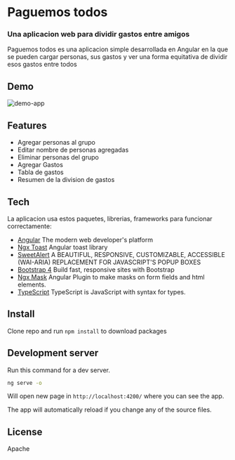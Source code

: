 # Paguemos todos
### Una aplicacion web para dividir gastos entre amigos


Paguemos todos es una aplicacion simple desarrollada en Angular en la que se pueden cargar personas, sus gastos y ver una forma equitativa de dividir esos gastos entre todos

## Demo
![demo-app](https://i.imgur.com/rB30Zv1.gif)

## Features

- Agregar personas al grupo
- Editar nombre de personas agregadas
- Eliminar personas del grupo 
- Agregar Gastos
- Tabla de gastos
- Resumen de la division de gastos

## Tech

La aplicacion usa estos paquetes, librerias, frameworks para funcionar correctamente:
- [Angular](https://angular.io/) The modern web
developer's platform
- [Ngx Toast](https://www.npmjs.com/package/ngx-toastr) Angular toast library
- [SweetAlert](https://sweetalert2.github.io/) A BEAUTIFUL, RESPONSIVE, CUSTOMIZABLE, ACCESSIBLE (WAI-ARIA) REPLACEMENT FOR JAVASCRIPT'S POPUP BOXES
- [Bootstrap 4](https://getbootstrap.com/docs/4.6/getting-started/introduction/) Build fast, responsive sites with Bootstrap
- [Ngx Mask](https://www.npmjs.com/package/ngx-mask) Angular Plugin to make masks on form fields and html elements.
- [TypeScript](https://www.typescriptlang.org/) TypeScript is JavaScript with syntax for types.

## Install
Clone repo and run `npm install` to download packages

## Development server
Run this command for a dev server.
```sh
ng serve -o
```
Will open new page in `http://localhost:4200/` where you can see the app. 

The app will automatically reload if you change any of the source files.


## License

Apache
